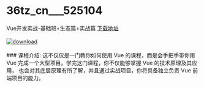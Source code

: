 # 36tz_cn___525104
Vue开发实战-基础班+生态篇+实战篇
[下载地址](http://www.36tz.cn/article/525104 "下载地址")
<br/></br>[![download](http://36tz.cn/muke_img/2019_06_3-12.jpg "下载地址")](http://www.36tz.cn/article/525104 "下载地址")
<br/></br>### 课程介绍:
这不仅仅是一门教你如何使用 Vue 的课程，而是会手把手带你用 Vue 完成一个大型项目。学完这门课程，你不仅能够掌握 Vue 的技术原理及其应用， 也会对其底层原理有所了解，并且通过实战项目，你将具备独立负责 Vue 前端项目的能力。


